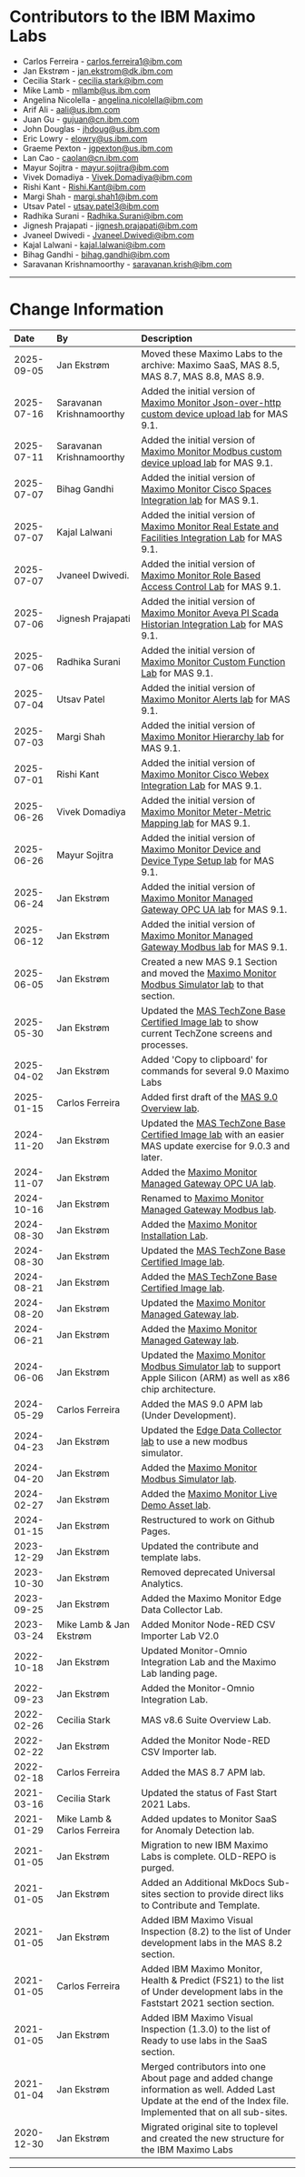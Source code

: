 # Contributors to the IBM Maximo Labs

- Carlos Ferreira - <carlos.ferreira1@ibm.com>
- Jan Ekstrøm - <jan.ekstrom@dk.ibm.com>
- Cecilia Stark - <cecilia.stark@ibm.com>
- Mike Lamb - <mllamb@us.ibm.com>
- Angelina Nicolella - <angelina.nicolella@ibm.com>
- Arif Ali - <aali@us.ibm.com>
- Juan Gu -  <gujuan@cn.ibm.com>
- John Douglas - <jhdoug@us.ibm.com>
- Eric Lowry - <elowry@us.ibm.com>
- Graeme Pexton - <jgpexton@us.ibm.com>
- Lan Cao - <caolan@cn.ibm.com>
- Mayur Sojitra - <mayur.sojitra@ibm.com>
- Vivek Domadiya - <Vivek.Domadiya@ibm.com>
- Rishi Kant - <Rishi.Kant@ibm.com>
- Margi Shah - <margi.shah1@ibm.com>
- Utsav Patel - <utsav.patel3@ibm.com>
- Radhika Surani - <Radhika.Surani@ibm.com>
- Jignesh Prajapati - <jignesh.prajapati@ibm.com>
- Jvaneel Dwivedi - <Jvaneel.Dwivedi@ibm.com>
- Kajal Lalwani - <kajal.lalwani@ibm.com>
- Bihag Gandhi - <bihag.gandhi@ibm.com>
- Saravanan Krishnamoorthy - <saravanan.krish@ibm.com>
 

---

# Change Information

|Date      |By             | Description                                                                            |
|:---------|:--------------|:---------------------------------------------------------------------------------------|
|2025-09-05|Jan Ekstrøm    |Moved these Maximo Labs to the archive: Maximo SaaS, MAS 8.5, MAS 8.7, MAS 8.8, MAS 8.9.  |
|2025-07-16|Saravanan Krishnamoorthy |Added the initial version of [Maximo Monitor Json-over-http custom device upload lab](../monitor_managed_gw_json_9.1/) for MAS 9.1. |
|2025-07-11|Saravanan Krishnamoorthy |Added the initial version of [Maximo Monitor Modbus custom device upload lab](../monitor_modbus_custom_device_9.1/) for MAS 9.1. |
|2025-07-07|Bihag Gandhi   |Added the initial version of [Maximo Monitor Cisco Spaces Integration lab](../monitor_cisco_spaces_integration_9.1/) for MAS 9.1. |
|2025-07-07|Kajal Lalwani  |Added the initial version of [ Maximo Monitor Real Estate and Facilities Integration Lab](../monitor_MREF_integration_9.1/) for MAS 9.1. |
|2025-07-07|Jvaneel Dwivedi.         |Added the initial version of [Maximo Monitor Role Based Access Control Lab](../monitor_role_based_access_control_9.1/) for MAS 9.1. |
|2025-07-06|Jignesh Prajapati        |Added the initial version of [Maximo Monitor Aveva PI Scada Historian Integration Lab](../monitor_avevapi_scada_historian_integration_9.1/) for MAS 9.1. |
|2025-07-06|Radhika Surani |Added the initial version of [Maximo Monitor Custom Function Lab](../monitor_custom_function_9.1/) for MAS 9.1. |
|2025-07-04|Utsav Patel    |Added the initial version of [Maximo Monitor Alerts lab](../monitor_alerts_9.1/) for MAS 9.1. |
|2025-07-03|Margi Shah     |Added the initial version of [Maximo Monitor Hierarchy lab](../monitor_hierarchy_9.1/) for MAS 9.1. |
|2025-07-01|Rishi Kant     |Added the initial version of [Maximo Monitor Cisco Webex Integration Lab](../monitor_cisco_webex_integration_9.1/) for MAS 9.1. |
|2025-06-26|Vivek Domadiya |Added the initial version of [Maximo Monitor Meter-Metric Mapping lab](../monitor_meter_metric_mapping_9.1/) for MAS 9.1. |
|2025-06-26|Mayur Sojitra  |Added the initial version of [Maximo Monitor Device and Device Type Setup lab](../monitor_device_devicetype_setup_9.1/) for MAS 9.1. |
|2025-06-24|Jan Ekstrøm    |Added the initial version of [Maximo Monitor Managed Gateway OPC UA lab](../monitor_managed_gw_opcua_9.1/) for MAS 9.1. |
|2025-06-12|Jan Ekstrøm    |Added the initial version of [Maximo Monitor Managed Gateway Modbus lab](../monitor_managed_gw_modbus_9.1/) for MAS 9.1. |
|2025-06-05|Jan Ekstrøm    |Created a new MAS 9.1 Section and moved the [Maximo Monitor Modbus Simulator lab](../monitor_modbus_simulator/) to that section.|
|2025-05-30|Jan Ekstrøm    |Updated the [MAS TechZone Base Certified Image lab](../mas_techzone_base/) to show current TechZone screens and processes.  |
|2025-04-02|Jan Ekstrøm    |Added 'Copy to clipboard' for commands for several 9.0 Maximo Labs                      |
|2025-01-15|Carlos Ferreira|Added first draft of the [MAS 9.0 Overview lab](../mas_9.0/).                           |
|2024-11-20|Jan Ekstrøm    |Updated the [MAS TechZone Base Certified Image lab](../mas_techzone_base/) with an easier MAS update exercise for 9.0.3 and later.             |
|2024-11-07|Jan Ekstrøm    |Added the [Maximo Monitor Managed Gateway OPC UA lab](../monitor_managed_gw_opcua_9.0/).|
|2024-10-16|Jan Ekstrøm    |Renamed to [Maximo Monitor Managed Gateway Modbus lab](../monitor_managed_gw_modbus_9.0/). |
|2024-08-30|Jan Ekstrøm    |Added the [Maximo Monitor Installation Lab](../monitor_installation/).                  |
|2024-08-30|Jan Ekstrøm    |Updated the [MAS TechZone Base Certified Image lab](../mas_techzone_base/).             |
|2024-08-21|Jan Ekstrøm    |Added the [MAS TechZone Base Certified Image lab](../mas_techzone_base/).               |
|2024-08-20|Jan Ekstrøm    |Updated the [Maximo Monitor Managed Gateway lab](../monitor_managed_gateway_9.0/).      |
|2024-06-21|Jan Ekstrøm    |Added the [Maximo Monitor Managed Gateway lab](../monitor_managed_gateway_9.0/).        |
|2024-06-06|Jan Ekstrøm    |Updated the [Maximo Monitor Modbus Simulator lab](../monitor_modbus_simulator/) to support Apple Silicon (ARM) as well as x86 chip architecture.|
|2024-05-29|Carlos Ferreira|Added the MAS 9.0 APM lab (Under Development).                                          |
|2024-04-23|Jan Ekstrøm    |Updated the [Edge Data Collector lab](../edc_8.11/) to use a new modbus simulator.      |
|2024-04-20|Jan Ekstrøm    |Added the [Maximo Monitor Modbus Simulator lab](../monitor_modbus_simulator/).          |
|2024-02-27|Jan Ekstrøm    |Added the [Maximo Monitor Live Demo Asset lab](../monitor_live_demo_asset/).            |
|2024-01-15|Jan Ekstrøm    |Restructured to work on Github Pages.                                                   |
|2023-12-29|Jan Ekstrøm    |Updated the contribute and template labs.                                               |
|2023-10-30|Jan Ekstrøm    |Removed deprecated Universal Analytics.                                                 |
|2023-09-25|Jan Ekstrøm    |Added the Maximo Monitor Edge Data Collector Lab.                                       |
|2023-03-24|Mike Lamb & Jan Ekstrøm|Added Monitor Node-RED CSV Importer Lab V2.0|
|2022-10-18|Jan Ekstrøm|Updated Monitor-Omnio Integration Lab and the Maximo Lab landing page.|
|2022-09-23|Jan Ekstrøm|Added the Monitor-Omnio Integration Lab.|
|2022-02-26|Cecilia Stark|MAS v8.6 Suite Overview Lab. |
|2022-02-22|Jan Ekstrøm|Added the Monitor Node-RED CSV Importer lab.|
|2022-02-18|Carlos Ferreira|Added the MAS 8.7 APM lab.|
|2021-03-16|Cecilia Stark|Updated the status of Fast Start 2021 Labs.|
|2021-01-29|Mike Lamb & Carlos Ferreira |Added updates to Monitor SaaS for Anomaly Detection lab. |
|2021-01-05|Jan Ekstrøm|Migration to new IBM Maximo Labs is complete. OLD-REPO is purged.|
|2021-01-05|Jan Ekstrøm|Added an Additional MkDocs Sub-sites section to provide direct liks to Contribute and Template.|
|2021-01-05|Jan Ekstrøm|Added IBM Maximo Visual Inspection (8.2) to the list of Under development labs in the MAS 8.2 section.|
|2021-01-05|Carlos Ferreira|Added IBM Maximo Monitor, Health & Predict (FS21) to the list of Under development labs in the Faststart 2021 section section.|
|2021-01-05|Jan Ekstrøm|Added IBM Maximo Visual Inspection (1.3.0) to the list of Ready to use labs in the SaaS section.|
|2021-01-04|Jan Ekstrøm|Merged contributors into one About page and added change information as well. Added Last Update at the end of the Index file. Implemented that on all sub-sites.|
|2020-12-30|Jan Ekstrøm|Migrated original site to toplevel and created the new structure for the IBM Maximo Labs |

---
